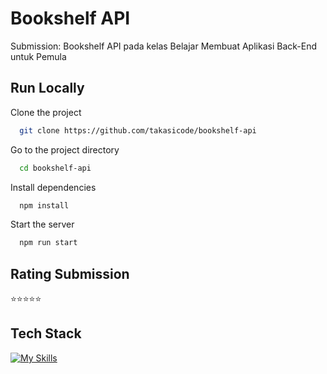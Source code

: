 # Bookshelf API
Submission: Bookshelf API pada kelas Belajar Membuat Aplikasi Back-End untuk Pemula

## Run Locally
Clone the project
```bash
  git clone https://github.com/takasicode/bookshelf-api
```

Go to the project directory
```bash
  cd bookshelf-api
```

Install dependencies

```bash
  npm install
```

Start the server

```bash
  npm run start
```

## Rating Submission
⭐⭐⭐⭐⭐

## Tech Stack
[![My Skills](https://skillicons.dev/icons?i=js,nodejs,npm)](https://github.com/takasicode/bookshelf-api)
